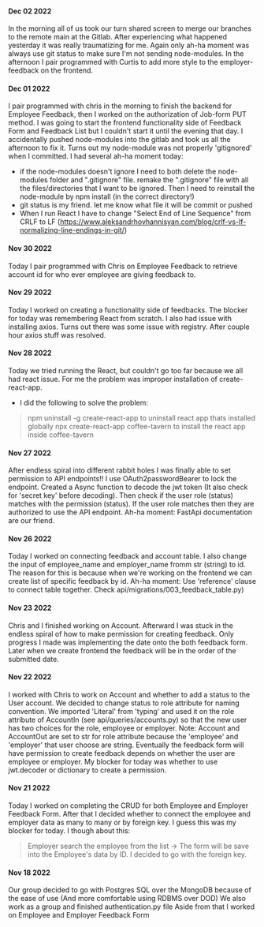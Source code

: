 #### Dec 02 2022
In the morning all of us took our turn shared screen to merge our branches to the remote main at the Gitlab.  After experiencing what happened yesterday it was really traumatizing for me.  Again only ah-ha moment was always use git status to make sure I'm not sending node-modules.
In the afternoon I pair programmed with Curtis to add more style to the employer-feedback on the frontend.

#### Dec 01 2022
I pair programmed with chris in the morning to finish the backend for Employee Feedback, then I worked on the authorization of Job-form PUT method.  I was going to start the frontend functionality side of Feedback Form and Feedback List but I couldn't start it until the evening that day.  I accidentally pushed node-modules into the gitlab and took us all the afternoon to fix it.  Turns out my node-module was not properly 'gitignored' when I committed.   I had several ah-ha moment today:
 - if the node-modules doesn't ignore I need to both delete the node-modules folder and ".gitignore" file. remake the ".gitignore" file with all the files/directories that I want to be ignored.  Then I need to reinstall the node-module by npm install (in the correct directory!)
 - git status is my friend.  let me know what file it will be commit or pushed
 - When I run React I have to change "Select End of Line Sequence" from CRLF to LF (https://www.aleksandrhovhannisyan.com/blog/crlf-vs-lf-normalizing-line-endings-in-git/)


#### Nov 30 2022
Today I pair programmed with Chris on Employee Feedback to retrieve account id for who ever employee are giving feedback to.

#### Nov 29 2022
Today I worked on creating a functionality side of feedbacks.
The blocker for today was remembering React from scratch.  I also had issue with installing axios.   Turns out there was some issue with registry.  After couple hour axios stuff was resolved.

#### Nov 28 2022

Today we tried running the React, but couldn't go too far because we all had react issue.   For me the problem was improper installation of create-react-app.
- I did the following to solve the problem:

>npm uninstall -g create-react-app   to uninstall react app thats installed globally
>npx create-react-app coffee-tavern   to install the react app inside coffee-tavern


#### Nov 27 2022

After endless spiral into different rabbit holes I was finally able to set permission to API endpoints!! I use OAuth2passwordBearer to lock the endpoint.  Created a Async function to decode the jwt token (It also check for 'secret key' before decoding).  Then check if the user role (status) matches with the permission (status). If the user role matches then they are authorized to use the API endpoint.  Ah-ha moment:  FastApi documentation are our friend.

#### Nov 26 2022

Today I worked on connecting feedback and account table. I also change the input of employee_name and employer_name fromm str (string) to id.  The reason for this is because when we're working on the frontend we can create list of specific feedback by id.  Ah-ha moment: Use 'reference' clause to connect table together.  Check api/migrations/003_feedback_table.py)

#### Nov 23 2022

Chris and I finished working on Account.  Afterward I was stuck in the endless spiral of how to make permission for creating feedback. Only progress I made was implementing the date onto the both feedback form. Later when we create frontend the feedback will be in the order of the submitted date.

#### Nov 22 2022

I worked with Chris to work on Account and whether to add a status to the User account.  We decided to change status to role attribute for naming convention.  We imported 'Literal' from 'typing' and used it on the role attribute of AccountIn (see api/queries/accounts.py) so that the new user has two choices for the role, employee or employer.   Note: Account and AccountOut are set to str for role attribute because the 'employee' and 'employer' that user choose are string.   Eventually the feedback form will have permission to create feedback depends on whether the user are employee or employer.
My blocker for today was whether to use jwt.decoder or dictionary to create a permission.

#### Nov 21 2022

Today I worked on completing the CRUD for both Employee and Employer Feedback Form.  After that I decided whether to connect the employee and employer data as many to many or by foreign key.  I guess this was my blocker for today.
I though about this:
> Employer search the employee from the list -> The form will be save into the Employee's data by ID.
I decided to go with the foreign key.


#### Nov 18 2022

Our group decided to go with Postgres SQL over the MongoDB because of the ease of use (And more comfortable using RDBMS over DOD)
We also work as a group and finished authentication.py file
Aside from that I worked on Employee and Employer Feedback Form
